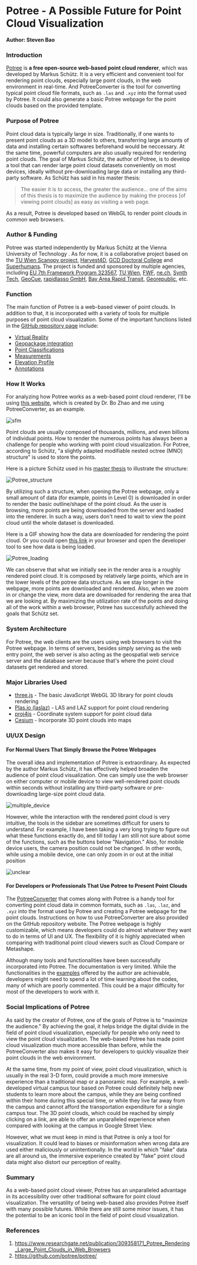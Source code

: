 # Potree - A Possible Future for Point Cloud Visualization

**Author: Steven Bao**



### Introduction

[Potree](https://github.com/potree/potree/) is **a free open-source web-based point cloud renderer**, which was developed by Markus Schütz. It is a very efficient and convenient tool for rendering point clouds, especially large point clouds, in the web environment in real-time. And PotreeConverter is the tool for converting typical point cloud file formats, such as `.las` and `.xyz` into the format used by Potree. It could also generate a basic Potree webpage for the point clouds based on the provided template.



### Purpose of Potree

Point cloud data is typically large in size. Traditionally, if one wants to present point clouds as a 3D model to others, transferring large amounts of data and installing certain softwares beforehand would be neccessary. At the same time, powerful computers are also usually required for rendering point clouds. The goal of Markus Schütz, the author of Potree, is to develop a tool that can render large point cloud datasets conveniently on most devices, ideally without pre-downloading large data or installing any third-party software. As Schütz has said in his master thesis:

> The easier it is to access, the greater the audience... one of the aims of this thesis is to maximize the audience by making the process [of viewing point clouds] as easy as visiting a web page.

As a result, Potree is developed based on WebGL to render point clouds in common web browsers.



### Author & Funding

Potree was started independently by Markus Schütz at the Vienna University of Technology . As for now, it is a collaborative project based on the [TU Wien Scanopy project](https://www.cg.tuwien.ac.at/research/projects/Scanopy/), [Harvest4D](https://harvest4d.org/), [GCD Doctoral College](https://gcd.tuwien.ac.at/) and [Superhumans](https://www.cg.tuwien.ac.at/research/projects/Superhumans/). The project is funded and sponsored by multiple agencies, including [EU 7th Framework Program 323567](https://ec.europa.eu/transport/themes/research/fp7_en), [TU Wien](https://www.tuwien.at/en/), [FWF](https://www.fwf.ac.at/), [ne.ch](http://www.ne.ch/autorites/DDTE/SGRF/SITN/Pages/accueil.aspx), [Synth Tech](http://www.synth3d.co/), [GeoCue](https://geocue.com), [rapidlasso GmbH](https://rapidlasso.com/), [Bay Area Rapid Transit](https://www.bart.gov/), [Georepublic](http://georepublic.info/), etc.



### Function

The main function of Potree is a web-based viewer of point clouds. In addition to that, it is incorporated with a variety of tools for multiple purposes of point cloud visualization. Some of the important functions listed in the [GitHub repository page](https://github.com/potree/potree/#examples) include:

- [Virtual Reality](http://potree.org/potree/examples/vr.html)
- [Geopackage integration](http://potree.org/potree/examples/geopackage.html)
- [Point Classifications](http://potree.org/potree/examples/classifications.html)
- [Measurements](http://potree.org/potree/examples/measurements.html)
- [Elevation Profile](http://potree.org/potree/examples/elevation_profile.html)
- [Annotations](http://potree.org/potree/examples/annotations.html)



### How It Works

For analyzing how Potree works as a web-based point cloud renderer, I'll be using [this website](https://jakobzhao.github.io/sfm/index.html), which is created by Dr. Bo Zhao and me using PotreeConverter, as an example.

![sfm](img/sfm.png)



Point clouds are usually composed of thousands, millions, and even billions of individual points. How to render the numerous points has always been a challenge for people who working with point cloud visualization. For Potree, according to Schütz, "a slightly adapted modifiable nested octree (MNO) structure" is used to store the points.

Here is a picture Schütz used in his [master thesis](https://www.researchgate.net/publication/309358171_Potree_Rendering_Large_Point_Clouds_in_Web_Browsers) to illustrate the structure:

![Potree_structure](img/Potree_structure.png)

By utilizing such a structure, when opening the Potree webpage, only a small amount of data (for example, points in Level 0) is downloaded in order to render the basic outline/shape of the point cloud. As the user is browsing, more points are being downloaded from the server and loaded into the renderer. In such a way, users don't need to wait to view the point cloud until the whole dataset is downloaded. 

Here is a GIF showing how the data are downloaded for rendering the point cloud. Or you could open [this link](https://jakobzhao.github.io/sfm/index.html) in your browser and open the developer tool to see how data is being loaded.

![Potree_loading](img/Potree_loading.gif)

We can observe that what we initially see in the render area is a roughly rendered point cloud. It is composed by relatively large points, which are in the lower levels of the potree data structure. As we stay longer in the webpage, more points are downloaded and rendered. Also, when we zoom in or change the view, more data are downloaded for rendering the area that we are looking at. By maximizing the utilization rate of the points and doing all of the work within a web browser, Potree has successfully achieved the goals that Schütz set.



### System Architecture

For Potree, the web clients are the users using web browsers to visit the Potree webpage. In terms of servers, besides simply serving as the web entry point, the web server is also acting as the geospatial web service server and the database server because that's where the point cloud datasets get rendered and stored.



### Major Libraries Used

- [three.js](https://github.com/mrdoob/three.js/) - The basic JavaScript WebGL 3D library for point clouds rendering
- [Plas.io (laslaz)](https://github.com/verma/plasio) - LAS and LAZ support for point cloud rendering
- [proj4js](https://github.com/proj4js/proj4js) - Coordinate system support for point cloud data
- [Cesium](https://github.com/CesiumGS/cesium) - Incorporate 3D point clouds into maps



### UI/UX Design

#### For Normal Users That Simply Browse the Potree Webpages

The overall idea and implementation of Potree is extraordinary. As expected by the author Markus Schütz, it has effectively helped broaden the audience of point cloud visualization. One can simply use the web browser on either computer or mobile device to view well-rendered point clouds within seconds without installing any third-party software or pre-downloading large-size point cloud data.

![multiple_device](img/multiple_device.jpeg)

However, while the interaction with the rendered point cloud is very intuitive, the tools in the sidebar are sometimes difficult for users to understand. For example, I have been taking a very long trying to figure out what these functions exactly do, and till today I am still not sure about some of the functions, such as the buttons below "Navigation." Also, for mobile device users, the camera position could not be changed. In other words, while using a mobile device, one can only zoom in or out at the initial position

![unclear](img/unclear.png)

####  For Developers or Professionals That Use Potree to Present Point Clouds

The [PotreeConverter](https://github.com/potree/PotreeConverter/releases) that comes along with Potree is a handy tool for converting point cloud data in common formats, such as `.las`, `.laz`, and `.xyz` into the format used by Potree and creating a Potree webpage for the point clouds. Instructions on how to use PotreeConverter are also provided on the GitHub repository website. The Potree webpage is highly customizable, which means developers could do almost whatever they want to do in terms of UI and UX. The flexibility of it is highly appreciated when comparing with traditional point cloud viewers such as Cloud Compare or Metashape.

Although many tools and functionalities have been successfully incorporated into Potree. The documentation is very limited. While the functionalities in the [examples](https://github.com/potree/potree/#examples) offered by the author are achievable, developers might need to spend a lot of time learning about the codes, many of which are poorly commented. This could be a major difficulty for most of the developers to work with it.



### Social Implications of Potree

As said by the creator of Potree, one of the goals of Potree is to "maximize the audience." By achieving the goal, it helps bridge the digital divide in the field of point cloud visualization, especially for people who only need to view the point cloud visualization. The web-based Potree has made point cloud visualization much more accessible than before, while the PotreeConverter also makes it easy for developers to quickly visualize their point clouds in the web environment.

At the same time, from my point of view, point cloud visualization, which is usually in the real 3-D form, could provide a much more immersive experience than a traditional map or a panoramic map. For example, a well-developed virtual campus tour based on Potree could definitely help new students to learn more about the campus, while they are being confined within their home during this special time, or while they live far away from the campus and cannot afford the transportation expenditure for a single campus tour. The 3D point clouds, which could be reached by simply clicking on a link, are able to offer an unparalleled experience when compared with looking at the campus in Google Street View.

However, what we must keep in mind is that Potree is only a tool for visualization. It could lead to biases or misinformation when wrong data are used either maliciously or unintentionally. In the world in which "fake" data are all around us, the immersive experience created by "fake" point cloud data might also distort our perception of reality.



### Summary

As a web-based point cloud viewer, Potree has an unparalleled advantage in its accessibility over other traditional software for point cloud visualization. The versatility of being web-based also provides Potree itself with many possible futures. While there are still some minor issues, it has the potential to be an iconic tool in the field of point cloud visualization.



### References

1. https://www.researchgate.net/publication/309358171_Potree_Rendering_Large_Point_Clouds_in_Web_Browsers
2. https://github.com/potree/potree/ 